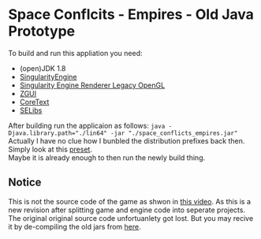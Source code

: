 # Space Conflcits - Empires - Old Java Prototype
To build and run this appliation you need:

- (open)JDK 1.8
- [SingularityEngine](https://github.com/Z-Ray-Entertainment/SingularityEngine)
- [Singularity Engine Renderer Legacy OpenGL](https://github.com/Z-Ray-Entertainment/se-render-legacy-opengl)
- [ZGUI](https://github.com/Z-Ray-Entertainment/ZGUI)
- [CoreText](https://github.com/Z-Ray-Entertainment/CoreText)
- [SELibs](https://github.com/Z-Ray-Entertainment/SELibs)

After building run the applicaion as follows: `java -Djava.library.path="./lin64" -jar "./space_conflicts_empires.jar"`  
Actually I have no clue how I bunbled the distribution prefixes back then. Simply look at this [preset](https://github.com/Z-Ray-Entertainment/SingularityEngine/tree/master/data/prefix).  
Maybe it is already enough to then run the newly build thing.

## Notice
This is not the source code of the game as shwon in [this video](https://www.youtube.com/watch?v=4pYG6aQe1v4). As this is a new revision after splitting game and engine code into seperate projects.  
The original original source code unfortuanlety got lost. But you may recive it by de-compiling the old jars from [here]([404](https://github.com/Z-Ray-Entertainment/SpaceConflicts_Empires_Old_Prototype/tree/master/even_older_prototypes)).
